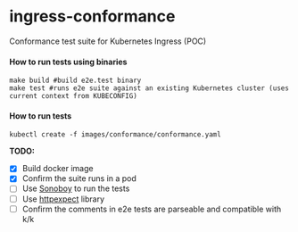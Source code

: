 # ingress-conformance
Conformance test suite for Kubernetes Ingress (POC)

#### How to run tests using binaries

```
make build #build e2e.test binary
make test #runs e2e suite against an existing Kubernetes cluster (uses current context from KUBECONFIG)
```

#### How to run tests

```
kubectl create -f images/conformance/conformance.yaml
```

**TODO:**

- [X] Build docker image
- [X] Confirm the suite runs in a pod
- [ ] Use [Sonoboy](https://github.com/vmware-tanzu/sonobuoy) to run the tests
- [ ] Use [httpexpect](github.com/gavv/httpexpect) library
- [ ] Confirm the comments in e2e tests are parseable and compatible with k/k
